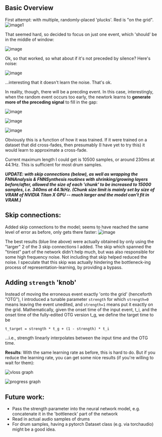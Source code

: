
## Basic Overview
First attempt: with multiple, randomly-placed 'plucks'.  Red is "on the grid".
![image1](../../images/TimeAlignPic1_many_plusminus.png)


That seemed hard, so decided to focus on just one event, which 'should' be in the middle of window:

![image](../../images/TimeAlignPic2_single_random_silence.png)


Ok, so that worked, so what about if it's not preceded by silence?  Here's noise:

![image](../../images/TimeAlignPic2_single_random_noisered.png)

...interesting that it doesn't learn the noise.  That's ok.


In reality, though, there will be a precding event.  In this case, interestingly, when the random event occurs too early, the newtork learns to **generate more of the preceding signal** to fill in the gap:

![image](../../images/TimeAlign_generatemissing.png)

![image](../../images/TimeAlign_generatemissing2.png)	

![image](../../images/TimeAlignanotherexample.png)

Obviously this is a function of how it was trained.  If it were trained on a dataset that did cross-fades, then presumably (I have yet to try this) it would learn to approximate a cross-fade.

Current maximum length I could get is 10500 samples, or around 230ms at 44.1Hz.  This is sufficient for most drum samples.  

***UPDATE: with skip connections (below), as well as wrapping the FNNAnalysis & FNNSynthesis routines with shrinking/growing layers before/after, allowed the size of each 'chunk' to be increased to 15000 samples, i.e. 340ms at 44.1kHz.  (Chunk size limit is mainly set by size of VRAM of NVIDIA Titan X GPU -- much larger and the model can't fit in VRAM.)***  


## Skip connections:

Added skip connections to the model; seems to have reached the same level of error as before, only gets there faster:
![image](loss_skips.png)

The best results (blue line above) were actually obtained by only using the "larger" 2 of the 3 skip connections I added.  The skip which spanned the "tiniest" part of the network didn't help much, but was also responsible for some high frequency noise.  Not including that skip helped reduced the noise.  I speculate that this skip was actually hindering the bottleneck-ing process of representation-learning, by providing a bypass. 

## Adding `strength` 'knob'

Instead of moving the erroneous event exactly 'onto the grid' (henceforth "OTG"), I introduced a tunable parameter `strength` for which
`strength=0` means leaving the event unedited, and `strength=1` means put it exactly on the grid.  Mathematically,
given the onset time of the input event, t_i, and the onset time of the fully-edited OTG version t_g,
we define the target time to be

`t_target = strength * t_g + (1 - strength) * t_i`

...i.e., strength linearly interpolates between the input time and the OTG time.  

**Results**: With the same learning rate as before, this is hard to do.  But if you reduce the learning rate, you can get some nice results (if you're willing to wait for them):

![vloss graph](strength=0.5/vloss_hist_graph_strength=0.5.png)

![progress graph](strength=0.5/progress0.png)


## Future work:

- Pass the strength parameter into the neural network model, e.g. concatenate it in the 'bottleneck' part of the network 
- Read in actual audio samples of drums
- For drum samples, having a pytorch Dataset class (e.g. via torchaudio) might be a good idea. 
